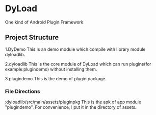 # DyLoad
One kind of Android Plugin Framework

## Project Structure
1.DyDemo
This is an demo module which compile with library module dyloadlib.

2.dyloadlib
This is the core module of DyLoad which can run plugins(for example:plugindemo) without installing them.

3.plugindemo
This is the demo of plugin package.

### File Directions
:dyloadlib/src/main/assets/pluginpkg
This is the apk of app module "plugindemo". For convenience, I put it in the directory of assets.
